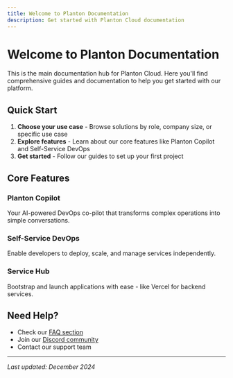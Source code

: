 ```yaml
---
title: Welcome to Planton Documentation
description: Get started with Planton Cloud documentation
---
```


# Welcome to Planton Documentation

This is the main documentation hub for Planton Cloud. Here you'll find comprehensive guides and documentation to help you get started with our platform.

## Quick Start

1. **Choose your use case** - Browse solutions by role, company size, or specific use case
2. **Explore features** - Learn about our core features like Planton Copilot and Self-Service DevOps
3. **Get started** - Follow our guides to set up your first project

## Core Features

### Planton Copilot
Your AI-powered DevOps co-pilot that transforms complex operations into simple conversations.

### Self-Service DevOps
Enable developers to deploy, scale, and manage services independently.

### Service Hub
Bootstrap and launch applications with ease - like Vercel for backend services.

## Need Help?

- Check our [FAQ section](/docs/faq)
- Join our [Discord community](https://discord.gg/planton)
- Contact our support team

---

*Last updated: December 2024*
